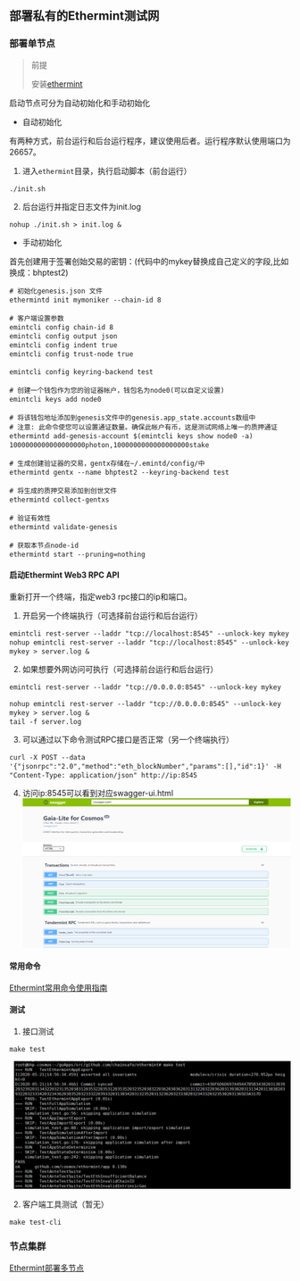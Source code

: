 ## 部署私有的Ethermint测试网
### 部署单节点
>前提
>
>安装[ethermint](install-ethermint.md)

启动节点可分为自动初始化和手动初始化
- 自动初始化

有两种方式，前台运行和后台运行程序，建议使用后者。运行程序默认使用端口为26657。

1. 进入`ethermint`目录，执行启动脚本（前台运行）
```
./init.sh
```
2. 后台运行并指定日志文件为init.log
```
nohup ./init.sh > init.log &
```
- 手动初始化

首先创建用于签署创始交易的密钥：(代码中的mykey替换成自己定义的字段,比如换成：bhptest2)
```
# 初始化genesis.json 文件
ethermintd init mymoniker --chain-id 8

# 客户端设置参数
emintcli config chain-id 8
emintcli config output json
emintcli config indent true
emintcli config trust-node true

emintcli config keyring-backend test

# 创建一个钱包作为您的验证器帐户，钱包名为node0(可以自定义设置)
emintcli keys add node0

# 将该钱包地址添加到genesis文件中的genesis.app_state.accounts数组中
# 注意: 此命令使您可以设置通证数量。确保此帐户有币，这是测试网络上唯一的质押通证
ethermintd add-genesis-account $(emintcli keys show node0 -a) 1000000000000000000photon,1000000000000000000stake

# 生成创建验证器的交易，gentx存储在~/.emintd/config/中
ethermintd gentx --name bhptest2 --keyring-backend test

# 将生成的质押交易添加到创世文件
ethermintd collect-gentxs

# 验证有效性
ethermintd validate-genesis

# 获取本节点node-id
ethermintd start --pruning=nothing
```

#### 启动Ethermint Web3 RPC API

重新打开一个终端，指定web3 rpc接口的ip和端口。

1. 开启另一个终端执行（可选择前台运行和后台运行）
```
emintcli rest-server --laddr "tcp://localhost:8545" --unlock-key mykey
nohup emintcli rest-server --laddr "tcp://localhost:8545" --unlock-key mykey > server.log &
```
2. 如果想要外网访问可执行（可选择前台运行和后台运行）
```
emintcli rest-server --laddr "tcp://0.0.0.0:8545" --unlock-key mykey
```
```
nohup emintcli rest-server --laddr "tcp://0.0.0.0:8545" --unlock-key mykey > server.log &
tail -f server.log
```
3. 可以通过以下命令测试RPC接口是否正常（另一个终端执行）
```
curl -X POST --data '{"jsonrpc":"2.0","method":"eth_blockNumber","params":[],"id":1}' -H "Content-Type: application/json" http://ip:8545
```
4. 访问ip:8545可以看到对应swagger-ui.html
![img](./images/ethermint-swagger.png) 

#### 常用命令

[Ethermint常用命令使用指南](./emintcli-cmd.md )

#### 测试

1. 接口测试
```
make test
```
![img](./images/ethermint-make-test.png) 

2. 客户端工具测试（暂无）
```
make test-cli
```
### 节点集群

[Ethermint部署多节点](./node-cluster-of-ethermint.md)

